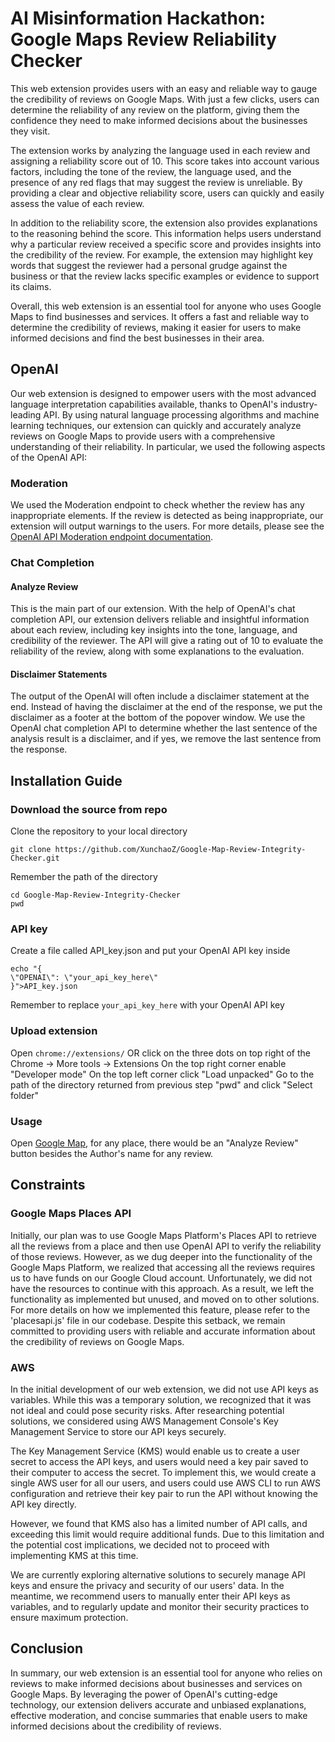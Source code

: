 # AI Misinformation Hackathon: Google Maps Review Reliability Checker

This web extension provides users with an easy and reliable way to gauge the credibility of reviews on Google Maps. With just a few clicks, users can determine the reliability of any review on the platform, giving them the confidence they need to make informed decisions about the businesses they visit.

The extension works by analyzing the language used in each review and assigning a reliability score out of 10. This score takes into account various factors, including the tone of the review, the language used, and the presence of any red flags that may suggest the review is unreliable. By providing a clear and objective reliability score, users can quickly and easily assess the value of each review.

In addition to the reliability score, the extension also provides explanations to the reasoning behind the score. This information helps users understand why a particular review received a specific score and provides insights into the credibility of the review. For example, the extension may highlight key words that suggest the reviewer had a personal grudge against the business or that the review lacks specific examples or evidence to support its claims.

Overall, this web extension is an essential tool for anyone who uses Google Maps to find businesses and services. It offers a fast and reliable way to determine the credibility of reviews, making it easier for users to make informed decisions and find the best businesses in their area.


<!---

Our web extension provides valuable information about the reliability of reviews on Google Maps. Once a user clicks the button next to a review, our extension analyzes the language used in the review and assigns a reliability score out of 10 based on various factors. These factors include the restaurant's location, rating, tone of the review, language used, and the presence of any red flags that suggest the review may be unreliable.

By presenting an objective and clear reliability score, users can quickly and easily assess the value of each review. In addition to the score, our extension also highlights key words and phrases that explain the reasoning behind the score. This information helps users understand why a particular review received a specific score and provides insights into the credibility of the review.

For example, the extension may highlight key words that suggest the reviewer had a personal grudge against the business or that the review lacks specific examples or evidence to support its claims. These insights can help users make more informed decisions about businesses and services they are considering.

Our web extension is an essential tool for anyone who uses Google Maps to find businesses and services. It provides a fast and reliable way to determine the credibility of reviews, making it easier for users to find the best businesses in their area. With our extension, users can save time and avoid unreliable reviews, ensuring they have the best experience possible.

This web extension leverages the power of OpenAI API's state-of-the-art language interpretation models to provide users with reliable and insightful information. By tapping into OpenAI's cutting-edge technology, our extension delivers accurate and unbiased explanations, effective moderation, and concise summaries that enable users to make informed decisions about the credibility of reviews on Google Maps.


-->




## OpenAI

Our web extension is designed to empower users with the most advanced language interpretation capabilities available, thanks to OpenAI's industry-leading API. By using natural language processing algorithms and machine learning techniques, our extension can quickly and accurately analyze reviews on Google Maps to provide users with a comprehensive understanding of their reliability. In particular, we used the following aspects of the OpenAI API:

### Moderation

We used the Moderation endpoint to check whether the review has any inappropriate elements. If the review is detected as being inappropriate, our extension will output warnings to the users. For more details, please see the [OpenAI API Moderation endpoint documentation](https://platform.openai.com/docs/guides/moderation/quickstart).

### Chat Completion

#### Analyze Review
This is the main part of our extension.
With the help of OpenAI's chat completion API, our extension delivers reliable and insightful information about each review, including key insights into the tone, language, and credibility of the reviewer. 
The API will give a rating out of 10 to evaluate the reliability of the review, along with some explanations to the evaluation.

#### Disclaimer Statements
The output of the OpenAI will often include a disclaimer statement at the end. Instead of having the disclaimer at the end of the response, we put the disclaimer as a footer at the bottom of the popover window.
We use the OpenAI chat completion API to determine whether the last sentence of the analysis result is a disclaimer, and if yes, we remove the last sentence from the response.

## Installation Guide

### Download the source from repo
Clone the repository to your local directory
```
git clone https://github.com/XunchaoZ/Google-Map-Review-Integrity-Checker.git
```
Remember the path of the directory
```
cd Google-Map-Review-Integrity-Checker
pwd
```
### API key
Create a file called API_key.json and put your OpenAI API key inside
```
echo "{
\"OPENAI\": \"your_api_key_here\"
}">API_key.json
```
Remember to replace ```your_api_key_here``` with your OpenAI API key

### Upload extension
Open ```chrome://extensions/``` OR click on the three dots on top right of the Chrome -> More tools -> Extensions
On the top right corner enable "Developer mode" 
On the top left corner click "Load unpacked"
Go to the path of the directory returned from previous step "pwd" and click "Select folder"

### Usage
Open [Google Map](https://www.google.com/maps), for any place, there would be an "Analyze Review" button besides the Author's name for any review.

## Constraints

### Google Maps Places API

Initially, our plan was to use Google Maps Platform's Places API to retrieve all the reviews from a place and then use OpenAI API to verify the reliability of those reviews. However, as we dug deeper into the functionality of the Google Maps Platform, we realized that accessing all the reviews requires us to have funds on our Google Cloud account. Unfortunately, we did not have the resources to continue with this approach. As a result, we left the functionality as implemented but unused, and moved on to other solutions. For more details on how we implemented this feature, please refer to the 'placesapi.js' file in our codebase. Despite this setback, we remain committed to providing users with reliable and accurate information about the credibility of reviews on Google Maps.


### AWS

In the initial development of our web extension, we did not use API keys as variables. While this was a temporary solution, we recognized that it was not ideal and could pose security risks. After researching potential solutions, we considered using AWS Management Console's Key Management Service to store our API keys securely.

The Key Management Service (KMS) would enable us to create a user secret to access the API keys, and users would need a key pair saved to their computer to access the secret. To implement this, we would create a single AWS user for all our users, and users could use AWS CLI to run AWS configuration and retrieve their key pair to run the API without knowing the API key directly.

However, we found that KMS also has a limited number of API calls, and exceeding this limit would require additional funds. Due to this limitation and the potential cost implications, we decided not to proceed with implementing KMS at this time.

We are currently exploring alternative solutions to securely manage API keys and ensure the privacy and security of our users' data. In the meantime, we recommend users to manually enter their API keys as variables, and to regularly update and monitor their security practices to ensure maximum protection.

## Conclusion

In summary, our web extension is an essential tool for anyone who relies on reviews to make informed decisions about businesses and services on Google Maps. By leveraging the power of OpenAI's cutting-edge technology, our extension delivers accurate and unbiased explanations, effective moderation, and concise summaries that enable users to make informed decisions about the credibility of reviews.

